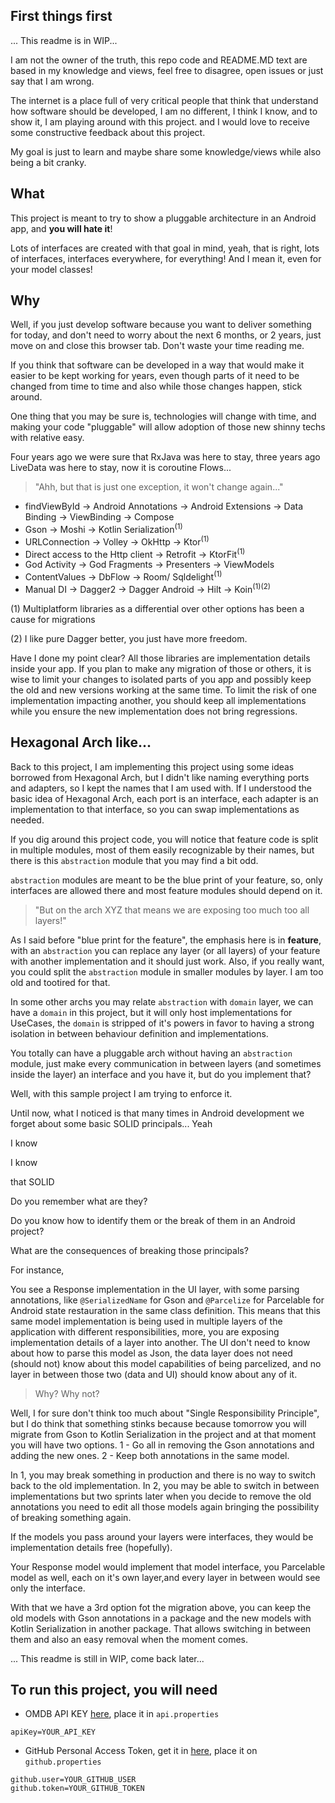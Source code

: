 ## First things first

... This readme is in WIP...

I am not the owner of the truth, this repo code and README.MD text are based in my knowledge and views, feel free to
disagree, open issues or just say that I am wrong.

The internet is a place full of very critical people that think that understand how software should be developed,
I am no different, I think I know, and to show it, I am playing around with this project.
and I would love to receive some constructive feedback about this project.

My goal is just to learn and maybe share some knowledge/views while also being a bit cranky.

## What

This project is meant to try to show a pluggable architecture in an Android app, and **you will hate it**!

Lots of interfaces are created with that goal in mind, yeah, that is right, lots of interfaces, interfaces everywhere,
for everything!
And I mean it, even for your model classes!

## Why

Well, if you just develop software because you want to deliver something for today, and don't need to worry about the
next 6 months, or 2 years, just move on and close this browser tab. Don't waste your time reading me.

If you think that software can be developed in a way that would make it easier to be kept working for years,
even though parts of it need to be changed from time to time and also while those changes happen, stick around.

One thing that you may be sure is, technologies will change with time, and making your code "pluggable" will allow
adoption of those new shinny techs with relative easy.

Four years ago we were sure that RxJava was here to stay, three years ago LiveData was here to stay, now it is
coroutine Flows...

> "Ahh, but that is just one exception, it won't change again..."

- findViewById -> Android Annotations -> Android Extensions -> Data Binding -> ViewBinding -> Compose
- Gson -> Moshi -> Kotlin Serialization<sup>(1)</sup>
- URLConnection -> Volley -> OkHttp -> Ktor<sup>(1)</sup>
- Direct access to the Http client -> Retrofit -> KtorFit<sup>(1)</sup>
- God Activity -> God Fragments -> Presenters -> ViewModels
- ContentValues -> DbFlow -> Room/ Sqldelight<sup>(1)</sup>
- Manual DI -> Dagger2 -> Dagger Android -> Hilt -> Koin<sup>(1)(2)</sup>

(1) Multiplatform libraries as a differential over other options has been a cause for migrations

(2) I like pure Dagger better, you just have more freedom.

Have I done my point clear? All those libraries are implementation details inside your app.
If you plan to make any migration of those or others, it is wise to limit your changes to isolated parts of you app and
possibly keep the old and new versions working at the same time.
To limit the risk of one implementation impacting another, you should keep all implementations while you ensure the new
implementation does not bring regressions.

## Hexagonal Arch like...

Back to this project, I am implementing this project using some ideas borrowed from Hexagonal Arch,
but I didn't like naming everything ports and adapters, so I kept the names that I am used with. If I understood the basic idea of Hexagonal Arch, each port is an interface, each
adapter is an implementation to that interface, so you can swap implementations as needed.

If you dig around this project code, you will notice that feature code is split in multiple modules, most of them easily
recognizable
by their names, but there is this `abstraction` module that you may find a bit odd.

`abstraction` modules are meant to be the blue print of your feature, so, only interfaces are allowed there and most
feature modules
should depend on it.

> "But on the arch XYZ that means we are exposing too much too all layers!"

As I said before "blue print for the feature", the emphasis here is in **feature**, with an `abstraction` you can replace any layer (or all layers) of your feature
with another implementation and it should just work.
Also, if you really want, you could split the `abstraction` module in smaller modules by layer. I am too old and tootired for that.

In some other archs you may relate `abstraction` with `domain` layer, we can have a `domain` in this project,
but it will only host implementations for UseCases, the `domain` is stripped of it's powers in favor to having a strong
isolation in between behaviour definition and implementations.

You totally can have a pluggable arch without having an `abstraction` module, just make every communication in between layers (and sometimes inside the layer) an interface and you have it, but do you implement that?

Well, with this sample project I am trying to enforce it.

Until now, what I noticed is that many times in Android development we forget about some basic SOLID principals...
Yeah

I know

I know

that SOLID

Do you remember what are they?

Do you know how to identify them or the break of them in an Android project?

What are the consequences of breaking those principals?

For instance,

You see a Response implementation in the UI layer, with some parsing annotations, like `@SerializedName` for Gson and `@Parcelize` for Parcelable for Android state restauration in the same class definition.
This means that this same model implementation is being used in multiple layers of the application with different responsibilities, more, you are exposing implementation details of a layer into another.
The UI don't need to know about how to parse this model as Json, the data layer does not need (should not) know about
this model capabilities of being parcelized, and no layer in between those two (data and UI) should know about any of
it.

> Why? Why not?

Well, I for sure don't think too much about "Single Responsibility Principle", but I do think that something stinks because because tomorrow you will migrate from Gson to Kotlin Serialization in the project and at that moment you will have two options.
1 - Go all in removing the Gson annotations and adding the new ones.
2 - Keep both annotations in the same model.

In 1, you may break something in production and there is no way to switch back to the old implementation.
In 2, you may be able to switch in between implementations but two sprints later when you decide to remove the old annotations you need to edit all those models again bringing the possibility of breaking something again.

If the models you pass around your layers were interfaces, they would be implementation details free (hopefully).

Your Response model would implement that model interface, you Parcelable model as well, each on it's own layer,and every layer in between would see only the interface.

With that we have a 3rd option fot the migration above, you can keep the old models with Gson annotations in a package and the new models with Kotlin Serialization in another package.
That allows switching in between them and also an easy removal when the moment comes.



... This readme is still in WIP, come back later...

## To run this project, you will need

- OMDB API KEY [here](https://www.omdbapi.com/apikey.aspx), place it in `api.properties`

```
apiKey=YOUR_API_KEY
```

- GitHub Personal Access Token, get it in [here](https://github.com/settings/tokens), place it on
  `github.properties`

````
github.user=YOUR_GITHUB_USER
github.token=YOUR_GITHUB_TOKEN

